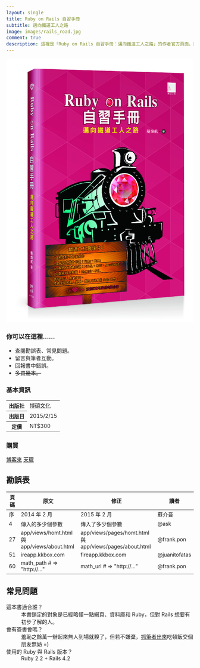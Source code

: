 ```yaml
---
layout: single
title: Ruby on Rails 自習手冊
subtitle: 邁向鐵道工人之路
image: images/rails_road.jpg
comment: true
description: 這裡是「Ruby on Rails 自習手冊：邁向鐵道工人之路」的作者官方頁面，附上勘誤表、常見問題與購買連結，並歡迎在這裡與作者互動、或者回報書中錯誤。
---
```


<div class="row">
  <div class="col-md-6"><img src="/images/rails_road.jpg" alt="Ruby on Rails 自習手冊：邁向鐵道工人之路"></div>
  <div class="col-md-6">
    <h3>你可以在這裡……</h3>
    <ul>
      <li>查閱勘誤表、常見問題。</li>
      <li>留言與筆者互動。</li>
      <li>回報書中錯誤。</li>
      <li><del>多買幾本。</del></li>
    </ul>
    <h3>基本資訊</h3>
    <table class="table">
      <tr><th>出版社</th><td><a href="http://www.drmaster.com.tw/Bookinfo.asp?BookID=MP21504" target="_blank">博碩文化</a></td></tr>
      <tr><th>出版日</th><td>2015/2/15</td></tr>
      <tr><th>定價</th><td>NT$300</td></tr>
    </table>
    <h3>購買</h3>
    <a href="http://www.books.com.tw/products/0010666097" class="button button-icon big grass" target="_blank"><i class="fa fa-shopping-cart"></i>博客來</a>
    <a href="http://www.tenlong.com.tw/items/9789862019948" class="button button-icon big grass" target="_blank"><i class="fa fa-shopping-cart"></i>天瓏</a>
  </div>
</div>

## 勘誤表

頁碼 | 原文                                        | 修正                                                    | 讀者
---  | ---                                         | ---                                                     | ---
序   | 2014 年 2 月                                | 2015 年 2 月                                            | 蘇介吾
4    | 傳入的多少個參數                            | 傳入了多少個參數                                        | @ask
27   | app/views/homt.html 與 app/views/about.html | app/views/pages/homt.html 與 app/views/pages/about.html | @frank.pon
51   | ireapp.kkbox.com                            | fireapp.kkbox.com                                       | @juanitofatas
60   | math_path # => "http://..."                 | math_url # => "http://..."                              | @frank.pon

## 常見問題

<dl>
  <dt>這本書適合誰？</dt>
  <dd>本書鎖定的對象是已經略懂一點網頁、資料庫和 Ruby，但對 Rails 想要有初步了解的人。</dd>
  <dt>會有簽書會嗎？</dt>
  <dd>羞恥之餘萬一辦起來無人到場就糗了，但若不嫌棄，<a href="http://fb.me/tonytonyjan" target="_blank">抓筆者出來</a>吃頓飯交個朋友無妨 =)</dd>
  <dt>使用的 Ruby 與 Rails 版本？</dt>
  <dd>Ruby 2.2 + Rails 4.2</dd>
</dl>